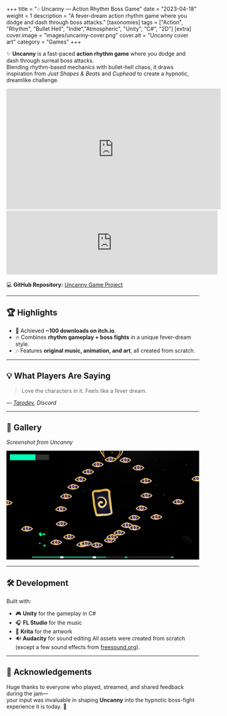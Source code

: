 +++
title = "🎶 Uncanny — Action Rhythm Boss Game"
date = "2023-04-18"
weight = 1
description = "A fever-dream action rhythm game where you dodge and dash through boss attacks."
[taxonomies]
tags = ["Action", "Rhythm", "Bullet Hell", "Indie","Atmospheric", "Unity", "C#", "2D"]
[extra]
cover.image = "images/uncanny-cover.png"
cover.alt = "Uncanny cover art"
category = "Games"
+++

✨ **Uncanny** is a fast-paced **action rhythm game** where you dodge and dash through surreal boss attacks.  
Blending rhythm-based mechanics with bullet-hell chaos, it draws inspiration from *Just Shapes & Beats* and *Cuphead* to create a hypnotic, dreamlike challenge.

<iframe width="560" height="315"
    src="https://www.youtube.com/embed/Jcd_hAIVvMk"
    title="Uncanny - Launch Trailer"
    frameborder="0"
    allow="accelerometer; autoplay; clipboard-write; encrypted-media; gyroscope; picture-in-picture"
    allowfullscreen>
</iframe>

<iframe frameborder="0" src="https://itch.io/embed/2023586?dark=true" width="552" height="167"><a href="https://marcusjensen.itch.io/uncanny">Uncanny by Marcus Jensen</a></iframe>

💻 **GitHub Repository:** [Uncanny Game Project](https://github.com/marcusaasjensen/uncanny-game-project)


---

## 🏆 Highlights
- 🎯 Achieved **~100 downloads on itch.io**. 
- 🔥 Combines **rhythm gameplay + boss fights** in a unique fever-dream style.  
- 🎶 Features **original music, animation, and art**, all created from scratch.

---

## 💡 What Players Are Saying
> Love the characters in it. Feels like a fever dream.  

— *[Tarodev](https://www.youtube.com/c/Tarodev), Discord*

---

## 📸 Gallery
*Screenshot from Uncanny*

![Gameplay Screenshot 1](/images/uncanny-gameplay.png)

---

## 🛠️ Development
Built with:
- 🎮 **Unity** for the gameplay in C#
- 🎧 **FL Studio** for the music
- 🎨 **Krita** for the artwork
- 🔊 **Audacity** for sound editing
All assets were created from scratch (except a few sound effects from [freesound.org](https://freesound.org)).

---

## 🙏 Acknowledgements
Huge thanks to everyone who played, streamed, and shared feedback during the jam—  
your input was invaluable in shaping **Uncanny** into the hypnotic boss-fight experience it is today. 💜
